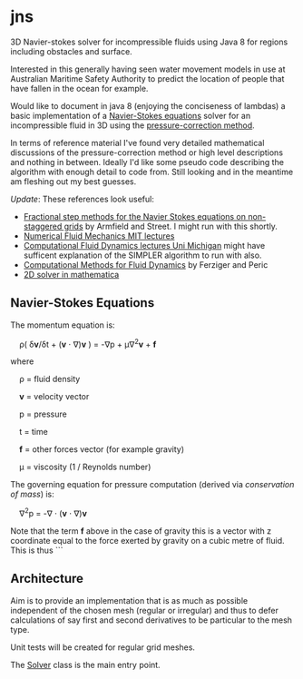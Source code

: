jns
===

3D Navier-stokes solver for incompressible fluids using Java 8 for regions including obstacles and surface.

Interested in this generally having seen water movement models in use at Australian Maritime Safety Authority to predict the location of people that have fallen in the ocean for example.

Would like to document in java 8 (enjoying the conciseness of lambdas) a basic implementation of a [Navier-Stokes equations](http://en.wikipedia.org/wiki/Navier%E2%80%93Stokes_equations) solver for an incompressible fluid in 3D using the [pressure-correction method](http://en.wikipedia.org/wiki/Pressure-correction_method).

In terms of reference material I've found very detailed mathematical discussions of the pressure-correction method or high level descriptions and nothing in between. Ideally I'd like some pseudo code describing the algorithm with enough detail to code from. Still looking and in the meantime am fleshing out my best guesses.

*Update*: These references look useful:

* [Fractional step methods for the Navier Stokes equations on non-staggered grids](http://journal.austms.org.au/ojs/index.php/ANZIAMJ/article/download/593/461) by Armfield and Street. I might run with this shortly.
* [Numerical Fluid Mechanics MIT lectures](http://ocw.mit.edu/courses/mechanical-engineering/2-29-numerical-fluid-mechanics-fall-2011/lecture-notes/MIT2_29F11_lect_24.pdf)
* [Computational Fluid Dynamics lectures Uni Michigan](http://www.fem.unicamp.br/~phoenics/SITE_PHOENICS/Apostilas/CFD-1_U%20Michigan_Hong/Lecture13.pdf) might have sufficent explanation of the SIMPLER algorithm to run with also.
* [Computational Methods for Fluid Dynamics](https://docs.google.com/file/d/0B7WvmGcRs5CzanBEeDlDaEk3dEU/edit) by Ferziger and Peric
* [2D solver in mathematica](http://blog.wolfram.com/2013/07/09/using-mathematica-to-simulate-and-visualize-fluid-flow-in-a-box/)

Navier-Stokes Equations
-------------------------
The momentum equation is:

&nbsp;&nbsp;&nbsp;&nbsp;&rho;( &delta;**v**/&delta;t + (**v** &sdot; &nabla;)**v** ) = -&nabla;p + &mu;&nabla;<sup>2</sup>**v** + **f**

where 

&nbsp;&nbsp;&nbsp;&nbsp;&rho; = fluid density

&nbsp;&nbsp;&nbsp;&nbsp;**v** = velocity vector

&nbsp;&nbsp;&nbsp;&nbsp;p = pressure

&nbsp;&nbsp;&nbsp;&nbsp;t = time

&nbsp;&nbsp;&nbsp;&nbsp;**f** = other forces vector (for example gravity)

&nbsp;&nbsp;&nbsp;&nbsp;&mu; = viscosity (1 / Reynolds number)

The governing equation for pressure computation (derived via *conservation of mass*) is:

&nbsp;&nbsp;&nbsp;&nbsp;&nabla;<sup>2</sup>p = -&nabla; &sdot; (**v** &sdot; &nabla;)**v**

Note that the term **f** above in the case of gravity this is a vector with z coordinate equal to the force exerted by gravity on a cubic metre of fluid. This is thus ```

Architecture
--------------
Aim is to provide an implementation that is as much as possible independent of the chosen mesh (regular or irregular) and thus to defer calculations of say first and second derivatives to be particular to the mesh type.

Unit tests will be created for regular grid meshes.

The [Solver](src%2Fmain%2Fjava%2Fcom%2Fgithub%2Fdavidmoten%2Fjns%2FSolver.java) class is the main entry point.
